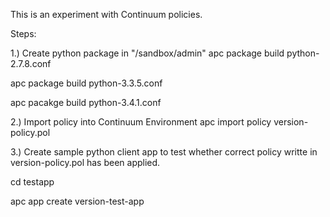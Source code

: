 This is an experiment with Continuum policies.

Steps:

1.) Create python package in "/sandbox/admin"
apc package build python-2.7.8.conf

apc package build python-3.3.5.conf

apc pacakge build python-3.4.1.conf

2.) Import policy into Continuum Environment
apc import policy version-policy.pol

3.) Create sample python client app to test whether correct policy writte in version-policy.pol has been applied.

cd testapp

apc app create version-test-app
